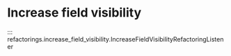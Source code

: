 # Increase field visibility

::: refactorings.increase_field_visibility.IncreaseFieldVisibilityRefactoringListener
